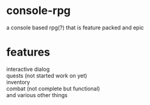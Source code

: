 # console-rpg

a console based rpg(?) that is feature packed and epic

# features

interactive dialog<br>
quests (not started work on yet)<br>
inventory<br>
combat (not complete but functional)<br>
and various other things
